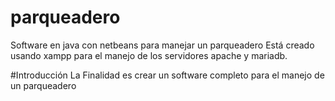 # parqueadero
Software en java con netbeans para manejar un parqueadero
Está creado usando xampp para el manejo de los servidores apache y mariadb.

#Introducción
La Finalidad es crear un software completo para el manejo de un parqueadero
